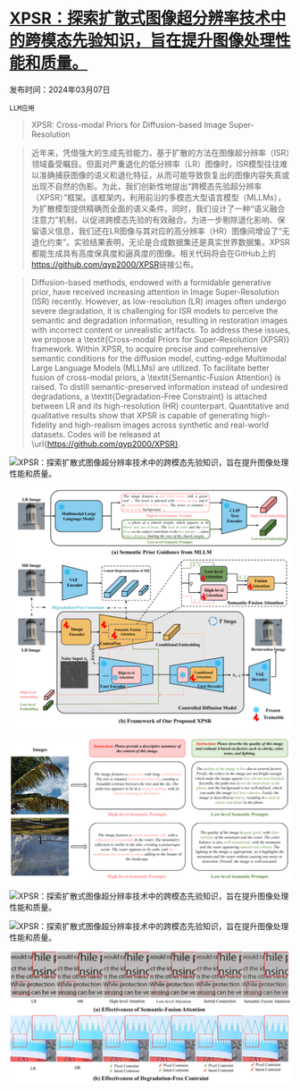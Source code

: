 # [XPSR：探索扩散式图像超分辨率技术中的跨模态先验知识，旨在提升图像处理性能和质量。](https://arxiv.org/abs/2403.05049)

发布时间：2024年03月07日

`LLM应用`

> XPSR: Cross-modal Priors for Diffusion-based Image Super-Resolution

> 近年来，凭借强大的生成先验能力，基于扩散的方法在图像超分辨率（ISR）领域备受瞩目。但面对严重退化的低分辨率（LR）图像时，ISR模型往往难以准确捕获图像的语义和退化特征，从而可能导致恢复出的图像内容失真或出现不自然的伪影。为此，我们创新性地提出“跨模态先验超分辨率（XPSR）”框架。该框架内，利用前沿的多模态大型语言模型（MLLMs），为扩散模型提供精确而全面的语义条件。同时，我们设计了一种“语义融合注意力”机制，以促进跨模态先验的有效融合。为进一步剔除退化影响、保留语义信息，我们还在LR图像与其对应的高分辨率（HR）图像间增设了“无退化约束”。实验结果表明，无论是合成数据集还是真实世界数据集，XPSR都能生成具有高度保真度和逼真度的图像。相关代码将会在GitHub上的<https://github.com/qyp2000/XPSR>链接公布。

> Diffusion-based methods, endowed with a formidable generative prior, have received increasing attention in Image Super-Resolution (ISR) recently. However, as low-resolution (LR) images often undergo severe degradation, it is challenging for ISR models to perceive the semantic and degradation information, resulting in restoration images with incorrect content or unrealistic artifacts. To address these issues, we propose a \textit{Cross-modal Priors for Super-Resolution (XPSR)} framework. Within XPSR, to acquire precise and comprehensive semantic conditions for the diffusion model, cutting-edge Multimodal Large Language Models (MLLMs) are utilized. To facilitate better fusion of cross-modal priors, a \textit{Semantic-Fusion Attention} is raised. To distill semantic-preserved information instead of undesired degradations, a \textit{Degradation-Free Constraint} is attached between LR and its high-resolution (HR) counterpart. Quantitative and qualitative results show that XPSR is capable of generating high-fidelity and high-realism images across synthetic and real-world datasets. Codes will be released at \url{https://github.com/qyp2000/XPSR}.

![XPSR：探索扩散式图像超分辨率技术中的跨模态先验知识，旨在提升图像处理性能和质量。](../../../paper_images/2403.05049/x1.png)

![XPSR：探索扩散式图像超分辨率技术中的跨模态先验知识，旨在提升图像处理性能和质量。](../../../paper_images/2403.05049/x2.png)

![XPSR：探索扩散式图像超分辨率技术中的跨模态先验知识，旨在提升图像处理性能和质量。](../../../paper_images/2403.05049/x3.png)

![XPSR：探索扩散式图像超分辨率技术中的跨模态先验知识，旨在提升图像处理性能和质量。](../../../paper_images/2403.05049/x5.png)

![XPSR：探索扩散式图像超分辨率技术中的跨模态先验知识，旨在提升图像处理性能和质量。](../../../paper_images/2403.05049/x6.png)

![XPSR：探索扩散式图像超分辨率技术中的跨模态先验知识，旨在提升图像处理性能和质量。](../../../paper_images/2403.05049/x7.png)